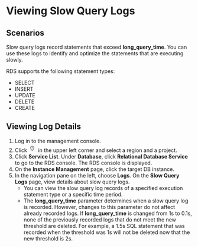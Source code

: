# Viewing Slow Query Logs<a name="en-us_topic_slow_query_log"></a>

## **Scenarios**<a name="section61232893165332"></a>

Slow query logs record statements that exceed  **long\_query\_time**. You can use these logs to identify and optimize the statements that are executing slowly.

RDS supports the following statement types:

-   SELECT
-   INSERT
-   UPDATE
-   DELETE
-   CREATE

## Viewing Log Details<a name="section467223910567"></a>

1.  Log in to the management console.
2.  Click  ![](figures/region.png)  in the upper left corner and select a region and a project.
3.  Click  **Service List**. Under  **Database**, click  **Relational Database Service**  to go to the RDS console. The RDS console is displayed.
4.  On the  **Instance Management**  page, click the target DB instance.
5.  In the navigation pane on the left, choose  **Logs**. On the  **Slow Query Logs**  page, view details about slow query logs.
    -   You can view the slow query log records of a specified execution statement type or a specific time period.
    -   The  **long\_query\_time**  parameter determines when a slow query log is recorded. However, changes to this parameter do not affect already recorded logs. If  **long\_query\_time**  is changed from 1s to 0.1s, none of the previously recorded logs that do not meet the new threshold are deleted. For example, a 1.5s SQL statement that was recorded when the threshold was 1s will not be deleted now that the new threshold is 2s.


